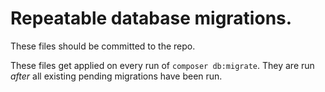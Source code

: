 # Repeatable database migrations.

These files should be committed to the repo.

These files get applied on every run of `composer db:migrate`.  They are run *after* all existing pending migrations have been run.